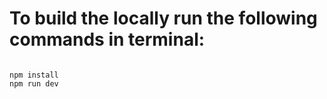 # To build the locally run the following commands in terminal:
<pre><code>
npm install
npm run dev
</code></pre>
